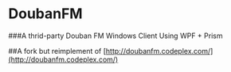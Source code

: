 DoubanFM
==========

###A thrid-party Douban FM Windows Client Using WPF + Prism

##A fork but reimplement of [http://doubanfm.codeplex.com/](http://doubanfm.codeplex.com/)
